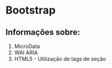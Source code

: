 # Bootstrap

Informações sobre:
--------------
1. MicroData
2. WAI ARIA
3. HTML5 - Utilização de tags de seção
